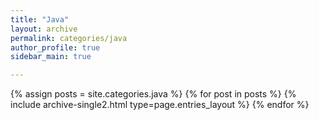 ```yaml
---
title: "Java"
layout: archive
permalink: categories/java
author_profile: true
sidebar_main: true

---
```


{% assign posts = site.categories.java %}
{% for post in posts %} {% include archive-single2.html type=page.entries_layout %} {% endfor %}

